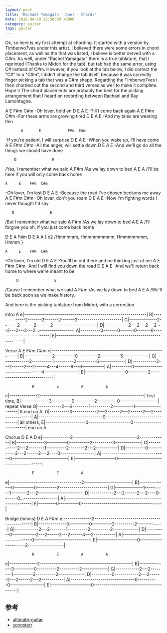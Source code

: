 ```yaml
---
layout: post
title: "Rachael Yamagata - Duet - Chords"
date: 2016-04-20 22:50:00 +0800
category: guiter
tags: guiter
---
```


Ok, so here is my first attempt at chording. It started with a version by Timberwo7ves
under this artist. I believed there were some errors in chord placement, as well as the
that was listed, I believe is better served with a C#m. As well, under "Rachel Yamagata"
there is a true tablature, that I reprinted (Thanks to Midori for the tab), but
tab had the same error, using C# instead of C#m. However, if you look at the tab below,
I did correct the "C#" to a "C#m", I didn't change the tab itself, because it was
correctly finger picking a tab that was a C#m shape. Regarding the Timberwo7ves 
I then chorded out the second and third verses as well to make it complete. Hope it
The chord placements are probably the best for the picking arrangement that I heard on
recording between Rachael and Ray Lamontagne.

  A     E     F#m  C#m
-Oh lover, hold on
        D   E      A   E
-Till I come back again
           A   E            F#m   C#m
-For these arms are growing tired
        D    E            A   E
-And my tales are wearing thin


           A       E            F#m  C#m
-If you're patient, I will surprise
          D       E           A   E
-When you wake up, I'll have come
         A     E            F#m  C#m
-All the anger, will settle down
              D          E                     A    E
-And we'll go do all the things we should have done


        D                E
/Yes, I remember what we said
       A           F#m
/As we lay down to bed
         A                E              A
/I'll be here if you will only come back home

    A     E    F#m  C#m
-Oh lover, I'm lost
             D                E           A    E
-Because the road I've chosen beckons me away
    A     E          F#m  C#m
-Oh lover, don't you roam
         D                E                 A   E
-Now I'm fighting words I never thought I'd say

       D                E
/But I remember what we said
       A           F#m
/As we lay down to bed
         A               E                  A
/I'll forgive you oh, if you just come back home

D     E     A      F#m    D      E
A    A  }  x2
/Hmmmmm,    Hmmmmmmmm,    Hmmmmmmm, Hmmm    }

    A     E    F#m  C#m
-Oh lover, I'm old
           D                E                A  E
-You'll be out there and be thinking just of me
            A   E             F#m  C#m
-And I will find you down the road
             D                 E                    A  E
-And we'll return back home to where we're meant to be

         D                E
/Cause I remember what we said
       A           F#m
/As we lay down to bed
          A            E            A
/We'll be back soon as we make history.

And here is the picking tablature from Midori, with a correction.

Intro           A
e|-------------------------------------------------------------|
B|--------------2-------2-------2-------2----------------------|
G|--------------2-------2-------2-------2----------------------|
D|------------2---2---2---2---2---2---2---2...-----------------|
A|----------0-------0-------0-------0--------------------------|
E|-------------------------------------------------------------|


Verse           A          E         F#m         C#m
e|-------------------------------------------------------------|
B|--------------2----------0----------2----------5-------------|
G|--------------2----------1----------2----------6-------------|
D|------------2---2------2---2------4---4------6---6-----------|
A|----------0--------------------------------4-----------------|
E|--------------------0----------2-----------------------------|

                D          E          A          E
e|--------------2----------------------------------------------------| first time,
B|--------------3----------0----------2----------0-------------------| repeat Verse
G|------------2---2--------1----------2----------1-------------------| & end on A.
D|----------0------------2---2------2---2------2---2-----------------|
A|--------------------------------0----------------------------------| all others,
E|--------------------0---------------------0------------------------| end on A.


Chorus          D          E          A          D
e|--------------2--------------------------------2-------------|
B|--------------3----------0----------2----------3-------------|
G|------------2---2--------1----------2--------2---2-----------|
D|----------0------------2---2------2---2----0-----------------|
A|--------------------------------0----------------------------|
E|--------------------0----------------------------------------|

                E          E          A
e|------------------------------------2------------------------|
B|--------------0----------0----------2------------------------|
G|--------------1----------1--------2---2----------------------|
D|------------2---2------2---2----0-------0...-----------------|
A|-------------------------------------------------------------|
E|---------0----------0----------------------------------------|


Bridge (hmms)   D          E          A         F#m
e|--------------2----------------------------------------------|
B|--------------3----------0----------2----------2-------------|
G|------------2---2--------1----------2----------2-------------|
D|----------0------------2---2------2---2------4---2-----------|
A|--------------------------------0----------------------------|
E|--------------------0---------------------2------------------|

                D          E          A          A
e|--------------2----------------------------------------------|
B|--------------3----------0----------2----------2-------------|
G|------------2---2--------1----------2----------2-------------|
D|----------0------------2---2------2---2------2---2-----------|
A|--------------------------------0----------0-----------------|
E|--------------------0----------------------------------------|

## 参考
* [ultimate-guitar](https://tabs.ultimate-guitar.com/r/rachael_yamagata/duet_ver2_crd.htm)
* [songsterr](http://www.songsterr.com/a/wsa/rachael-yamagata-duet-chords-s237949)
